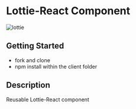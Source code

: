 # Lottie-React Component

![lottie](https://i.imgur.com/9qMqMF1.png)

## Getting Started

- fork and clone
- npm install within the client folder


## Description

Reusable Lottie-React component
